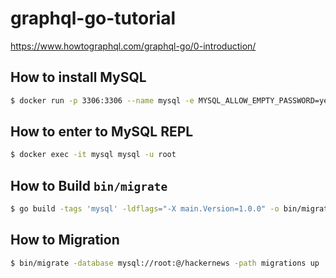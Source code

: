 # graphql-go-tutorial

https://www.howtographql.com/graphql-go/0-introduction/

## How to install MySQL

```bash
$ docker run -p 3306:3306 --name mysql -e MYSQL_ALLOW_EMPTY_PASSWORD=yes -e MYSQL_DATABASE=hackernews -d mysql:latest
```

## How to enter to MySQL REPL

```bash
$ docker exec -it mysql mysql -u root
```

## How to Build `bin/migrate`

```bash
$ go build -tags 'mysql' -ldflags="-X main.Version=1.0.0" -o bin/migrate github.com/golang-migrate/migrate/v4/cmd/migrate/
```

## How to Migration

```bash
$ bin/migrate -database mysql://root:@/hackernews -path migrations up
```
